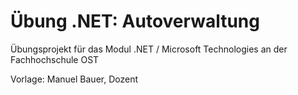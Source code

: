 # Übung .NET: Autoverwaltung

Übungsprojekt für das Modul .NET / Microsoft Technologies an der Fachhochschule OST

Vorlage: Manuel Bauer, Dozent



